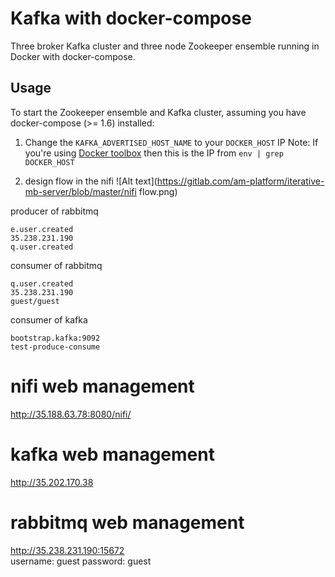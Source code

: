 # Kafka with docker-compose

Three broker Kafka cluster and three node Zookeeper ensemble running in Docker with docker-compose.


## Usage

To start the Zookeeper ensemble and Kafka cluster, assuming you have docker-compose (>= 1.6) installed:

1. Change the `KAFKA_ADVERTISED_HOST_NAME` to your `DOCKER_HOST` IP
    Note: If you're using [Docker toolbox](https://www.docker.com/products/docker-toolbox) then this is the IP from `env | grep DOCKER_HOST`

2. design flow in the nifi
![Alt text](https://gitlab.com/am-platform/iterative-mb-server/blob/master/nifi flow.png)

producer of rabbitmq

    e.user.created
    35.238.231.190
    q.user.created

consumer of rabbitmq

    q.user.created
    35.238.231.190
    guest/guest

consumer of kafka

    bootstrap.kafka:9092
    test-produce-consume
    
# nifi web management
http://35.188.63.78:8080/nifi/

# kafka web management
http://35.202.170.38

# rabbitmq web management
http://35.238.231.190:15672  
username: guest
password: guest